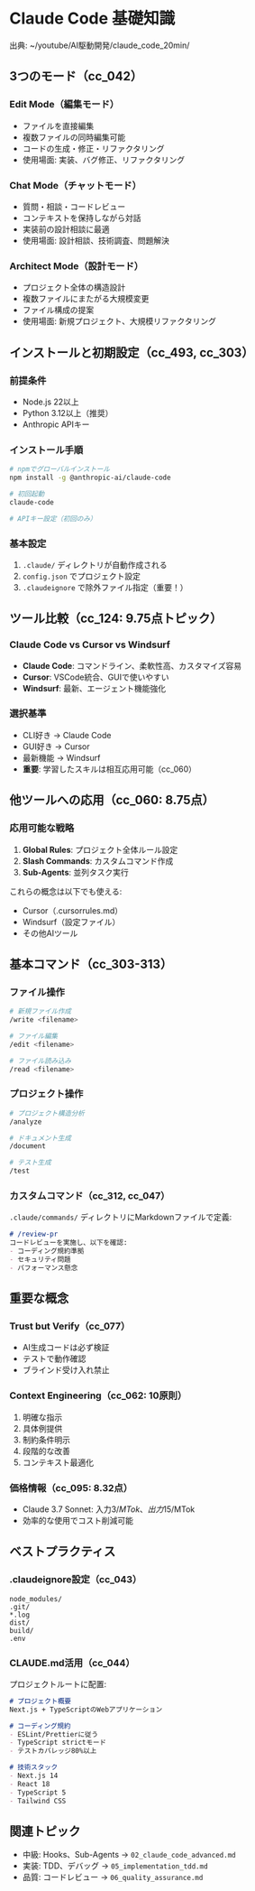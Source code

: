 # Claude Code 基礎知識

出典: ~/youtube/AI駆動開発/claude_code_20min/

## 3つのモード（cc_042）

### Edit Mode（編集モード）
- ファイルを直接編集
- 複数ファイルの同時編集可能
- コードの生成・修正・リファクタリング
- 使用場面: 実装、バグ修正、リファクタリング

### Chat Mode（チャットモード）
- 質問・相談・コードレビュー
- コンテキストを保持しながら対話
- 実装前の設計相談に最適
- 使用場面: 設計相談、技術調査、問題解決

### Architect Mode（設計モード）
- プロジェクト全体の構造設計
- 複数ファイルにまたがる大規模変更
- ファイル構成の提案
- 使用場面: 新規プロジェクト、大規模リファクタリング

## インストールと初期設定（cc_493, cc_303）

### 前提条件
- Node.js 22以上
- Python 3.12以上（推奨）
- Anthropic APIキー

### インストール手順
```bash
# npmでグローバルインストール
npm install -g @anthropic-ai/claude-code

# 初回起動
claude-code

# APIキー設定（初回のみ）
```

### 基本設定
1. `.claude/` ディレクトリが自動作成される
2. `config.json` でプロジェクト設定
3. `.claudeignore` で除外ファイル指定（重要！）

## ツール比較（cc_124: 9.75点トピック）

### Claude Code vs Cursor vs Windsurf
- **Claude Code**: コマンドライン、柔軟性高、カスタマイズ容易
- **Cursor**: VSCode統合、GUIで使いやすい
- **Windsurf**: 最新、エージェント機能強化

### 選択基準
- CLI好き → Claude Code
- GUI好き → Cursor
- 最新機能 → Windsurf
- **重要**: 学習したスキルは相互応用可能（cc_060）

## 他ツールへの応用（cc_060: 8.75点）

### 応用可能な戦略
1. **Global Rules**: プロジェクト全体ルール設定
2. **Slash Commands**: カスタムコマンド作成
3. **Sub-Agents**: 並列タスク実行

これらの概念は以下でも使える:
- Cursor（.cursorrules.md）
- Windsurf（設定ファイル）
- その他AIツール

## 基本コマンド（cc_303-313）

### ファイル操作
```bash
# 新規ファイル作成
/write <filename>

# ファイル編集
/edit <filename>

# ファイル読み込み
/read <filename>
```

### プロジェクト操作
```bash
# プロジェクト構造分析
/analyze

# ドキュメント生成
/document

# テスト生成
/test
```

### カスタムコマンド（cc_312, cc_047）
`.claude/commands/` ディレクトリにMarkdownファイルで定義:
```markdown
# /review-pr
コードレビューを実施し、以下を確認:
- コーディング規約準拠
- セキュリティ問題
- パフォーマンス懸念
```

## 重要な概念

### Trust but Verify（cc_077）
- AI生成コードは必ず検証
- テストで動作確認
- ブラインド受け入れ禁止

### Context Engineering（cc_062: 10原則）
1. 明確な指示
2. 具体例提供
3. 制約条件明示
4. 段階的な改善
5. コンテキスト最適化

### 価格情報（cc_095: 8.32点）
- Claude 3.7 Sonnet: 入力$3/MTok、出力$15/MTok
- 効率的な使用でコスト削減可能

## ベストプラクティス

### .claudeignore設定（cc_043）
```
node_modules/
.git/
*.log
dist/
build/
.env
```

### CLAUDE.md活用（cc_044）
プロジェクトルートに配置:
```markdown
# プロジェクト概要
Next.js + TypeScriptのWebアプリケーション

# コーディング規約
- ESLint/Prettierに従う
- TypeScript strictモード
- テストカバレッジ80%以上

# 技術スタック
- Next.js 14
- React 18
- TypeScript 5
- Tailwind CSS
```

## 関連トピック
- 中級: Hooks、Sub-Agents → `02_claude_code_advanced.md`
- 実装: TDD、デバッグ → `05_implementation_tdd.md`
- 品質: コードレビュー → `06_quality_assurance.md`
